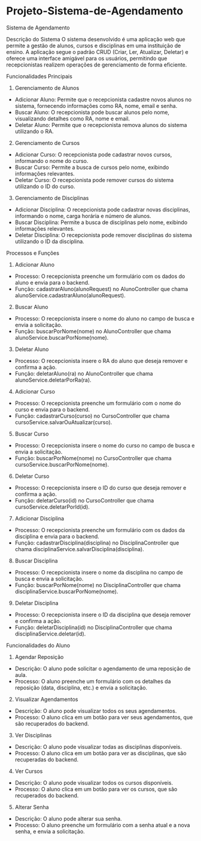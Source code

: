 # Projeto-Sistema-de-Agendamento
Sistema de Agendamento

Descrição do Sistema
O sistema desenvolvido é uma aplicação web que permite a gestão de alunos, cursos e disciplinas em uma instituição de ensino. A aplicação segue o padrão CRUD (Criar, Ler, Atualizar, Deletar) e oferece uma interface amigável para os usuários, permitindo que recepcionistas realizem operações de gerenciamento de forma eficiente.

Funcionalidades Principais

1. Gerenciamento de Alunos
  - Adicionar Aluno: Permite que o recepcionista cadastre novos alunos no sistema, fornecendo informações como RA, nome, email e senha.
  - Buscar Aluno: O recepcionista pode buscar alunos pelo nome, visualizando detalhes como RA, nome e email.
  - Deletar Aluno: Permite que o recepcionista remova alunos do sistema utilizando o RA.

2. Gerenciamento de Cursos
  - Adicionar Curso: O recepcionista pode cadastrar novos cursos, informando o nome do curso.
  - Buscar Curso: Permite a busca de cursos pelo nome, exibindo informações relevantes.
  - Deletar Curso: O recepcionista pode remover cursos do sistema utilizando o ID do curso.

3. Gerenciamento de Disciplinas
  - Adicionar Disciplina: O recepcionista pode cadastrar novas disciplinas, informando o nome, carga horária e número de alunos.
  - Buscar Disciplina: Permite a busca de disciplinas pelo nome, exibindo informações relevantes.
  - Deletar Disciplina: O recepcionista pode remover disciplinas do sistema utilizando o ID da disciplina.

Processos e Funções

1. Adicionar Aluno
  - Processo: O recepcionista preenche um formulário com os dados do aluno e envia para o backend.
  - Função: cadastrarAluno(alunoRequest) no AlunoController que chama alunoService.cadastrarAluno(alunoRequest).

2. Buscar Aluno
  - Processo: O recepcionista insere o nome do aluno no campo de busca e envia a solicitação.
  - Função: buscarPorNome(nome) no AlunoController que chama alunoService.buscarPorNome(nome).

3. Deletar Aluno
  - Processo: O recepcionista insere o RA do aluno que deseja remover e confirma a ação.
  - Função: deletarAluno(ra) no AlunoController que chama alunoService.deletarPorRa(ra).

4. Adicionar Curso
  - Processo: O recepcionista preenche um formulário com o nome do curso e envia para o backend.
  - Função: cadastrarCurso(curso) no CursoController que chama cursoService.salvarOuAtualizar(curso).

5. Buscar Curso
  - Processo: O recepcionista insere o nome do curso no campo de busca e envia a solicitação.
  - Função: buscarPorNome(nome) no CursoController que chama cursoService.buscarPorNome(nome).

6. Deletar Curso
  - Processo: O recepcionista insere o ID do curso que deseja remover e confirma a ação.
  - Função: deletarCurso(id) no CursoController que chama cursoService.deletarPorId(id).

7. Adicionar Disciplina
  - Processo: O recepcionista preenche um formulário com os dados da disciplina e envia para o backend.
  - Função: cadastrarDisciplina(disciplina) no DisciplinaController que chama disciplinaService.salvarDisciplina(disciplina).

8. Buscar Disciplina
  - Processo: O recepcionista insere o nome da disciplina no campo de busca e envia a solicitação.
  - Função: buscarPorNome(nome) no DisciplinaController que chama disciplinaService.buscarPorNome(nome).

9. Deletar Disciplina
  - Processo: O recepcionista insere o ID da disciplina que deseja remover e confirma a ação.
  - Função: deletarDisciplina(id) no DisciplinaController que chama disciplinaService.deletar(id).


Funcionalidades do Aluno

1. Agendar Reposição
  - Descrição: O aluno pode solicitar o agendamento de uma reposição de aula.
  - Processo: O aluno preenche um formulário com os detalhes da reposição (data, disciplina, etc.) e envia a solicitação.

2. Visualizar Agendamentos
  - Descrição: O aluno pode visualizar todos os seus agendamentos.
  - Processo: O aluno clica em um botão para ver seus agendamentos, que são recuperados do backend.

3. Ver Disciplinas
  - Descrição: O aluno pode visualizar todas as disciplinas disponíveis.
  - Processo: O aluno clica em um botão para ver as disciplinas, que são recuperadas do backend.

4. Ver Cursos
  - Descrição: O aluno pode visualizar todos os cursos disponíveis.
  - Processo: O aluno clica em um botão para ver os cursos, que são recuperados do backend.

5. Alterar Senha
  - Descrição: O aluno pode alterar sua senha.
  - Processo: O aluno preenche um formulário com a senha atual e a nova senha, e envia a solicitação.
